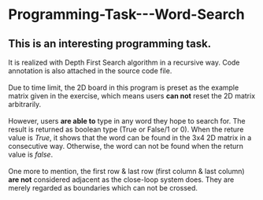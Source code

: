 # Programming-Task---Word-Search
## This is an interesting programming task.
It is realized with Depth First Search algorithm in a recursive way. 
Code annotation is also attached in the source code file.<br><br>
Due to time limit, the 2D board in this program is preset as the example matrix given in the exercise, which means users **can not** reset the 2D matrix arbitrarily. <br><br>
However, users **are able to** type in any word they hope to search for. The result is returned as boolean type (True or False/1 or 0). When the reture value is *True*, it shows that the word can be found in the 3x4 2D matrix in a consecutive way. Otherwise, the word can not be found when the return value is *false*.<br><br>
One more to mention, the first row & last row (first column & last column) **are not** considered adjacent as the close-loop system does. They are merely regarded as boundaries which can not be crossed. 
